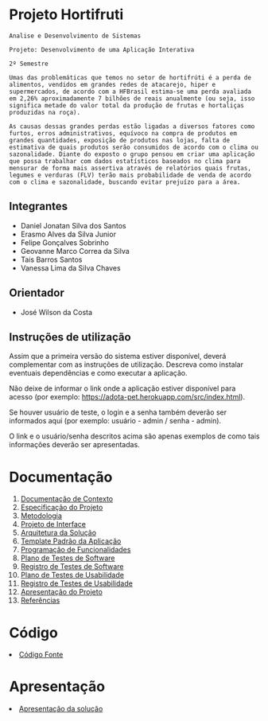 # Projeto Hortifruti

`Analise e Desenvolvimento de Sistemas`

`Projeto: Desenvolvimento de uma Aplicação Interativa`

`2º Semestre`

    Umas das problemáticas que temos no setor de hortifrúti é a perda de alimentos, vendidos em grandes redes de atacarejo, hiper e supermercados, de acordo com a HFBrasil estima-se uma perda avaliada em 2,26% aproximadamente 7 bilhões de reais anualmente (ou seja, isso significa metade do valor total da produção de frutas e hortaliças produzidas na roça).

    As causas dessas grandes perdas estão ligadas a diversos fatores como furtos, erros administrativos, equívoco na compra de produtos em grandes quantidades, exposição de produtos nas lojas, falta de estimativa de quais produtos serão consumidos de acordo com o clima ou sazonalidade. Diante do exposto o grupo pensou em criar uma aplicação que possa trabalhar com dados estatísticos baseados no clima para mensurar de forma mais assertiva através de relatórios quais frutas, legumes e verduras (FLV) terão mais probabilidade de venda de acordo com o clima e sazonalidade, buscando evitar prejuízo para a área. 


## Integrantes

 * Daniel Jonatan Silva dos Santos
 * Erasmo Alves da Silva Junior
 * Felipe Gonçalves Sobrinho
 * Geovanne Marco Correa da Silva
 * Tais Barros Santos
 * Vanessa Lima da Silva Chaves

## Orientador

* José Wilson da Costa

## Instruções de utilização

Assim que a primeira versão do sistema estiver disponível, deverá complementar com as instruções de utilização. Descreva como instalar eventuais dependências e como executar a aplicação.

Não deixe de informar o link onde a aplicação estiver disponível para acesso (por exemplo: https://adota-pet.herokuapp.com/src/index.html).

Se houver usuário de teste, o login e a senha também deverão ser informados aqui (por exemplo: usuário - admin / senha - admin).

O link e o usuário/senha descritos acima são apenas exemplos de como tais informações deverão ser apresentadas.

# Documentação

<ol>
<li><a href="docs/01-Documentação de Contexto.md"> Documentação de Contexto</a></li>
<li><a href="docs/02-Especificação do Projeto.md"> Especificação do Projeto</a></li>
<li><a href="docs/03-Metodologia.md"> Metodologia</a></li>
<li><a href="docs/04-Projeto de Interface.md"> Projeto de Interface</a></li>
<li><a href="docs/05-Arquitetura da Solução.md"> Arquitetura da Solução</a></li>
<li><a href="docs/06-Template Padrão da Aplicação.md"> Template Padrão da Aplicação</a></li>
<li><a href="docs/07-Programação de Funcionalidades.md"> Programação de Funcionalidades</a></li>
<li><a href="docs/08-Plano de Testes de Software.md"> Plano de Testes de Software</a></li>
<li><a href="docs/09-Registro de Testes de Software.md"> Registro de Testes de Software</a></li>
<li><a href="docs/10-Plano de Testes de Usabilidade.md"> Plano de Testes de Usabilidade</a></li>
<li><a href="docs/11-Registro de Testes de Usabilidade.md"> Registro de Testes de Usabilidade</a></li>
<li><a href="docs/12-Apresentação do Projeto.md"> Apresentação do Projeto</a></li>
<li><a href="docs/13-Referências.md"> Referências</a></li>
</ol>

# Código

<li><a href="src/README.md"> Código Fonte</a></li>

# Apresentação

<li><a href="presentation/README.md"> Apresentação da solução</a></li>
